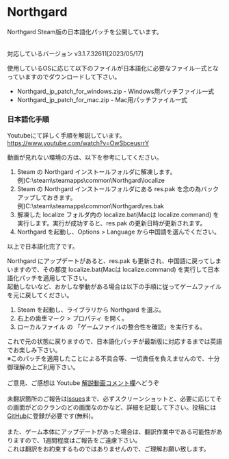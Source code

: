 # Northgard
Northgard Steam版の日本語化パッチを公開しています。<br /><br />

対応しているバージョン
v3.1.7.32611[2023/05/17]

使用しているOSに応じて以下のファイルが日本語化に必要なファイル一式となっていますのでダウンロードして下さい。<br />
- Northgard_jp_patch_for_windows.zip - Windows用パッチファイル一式
- Northgard_jp_patch_for_mac.zip     - Mac用パッチファイル一式

### 日本語化手順
Youtubeにて詳しく手順を解説しています。<br />
https://www.youtube.com/watch?v=OwSbceusrrY

動画が見れない環境の方は、以下を参考にしてください。
1. Steam の Northgard インストールフォルダに解凍します。例)C:\steam\steamapps\common\Northgard\localize
2. Steam の Northgard インストールフォルダにある res.pak を念の為バックアップしておきます。例)C:\steam\steamapps\common\Northgard\res.bak
3. 解凍した localize フォルダ内の localize.bat(Macは localize.command) を実行します。実行が成功すると、res.pak の更新日時が更新されます。
4. Northgard を起動し、Options > Language から中国語を選んでください。

以上で日本語化完了です。<br/>

Northgard にアップデートがあると、res.pak も更新され、中国語に戻ってしまいますので、その都度 localize.bat(Macは localize.command) を実行して日本語化パッチを適用して下さい。<br/>
起動しないなど、おかしな挙動がある場合は以下の手順に従ってゲームファイルを元に戻してください。
1. Steam を起動し、ライブラリから Northgard を選ぶ。
2. 右上の歯車マーク > プロパティ を開く。
3. ローカルファイル の 「ゲームファイルの整合性を確認」を実行する。

これで元の状態に戻りますので、日本語化パッチが最新版に対応するまでは英語でお楽しみ下さい。<br />
※このパッチを適用したことによる不具合等、一切責任を負えませんので、十分御理解の上ご利用下さい。<br />
<br />
ご意見、ご感想は Youtube [解説動画コメント欄](https://www.youtube.com/watch?v=OwSbceusrrY)へどうぞ<br /><br />
未翻訳箇所のご報告は[Issues](https://github.com/DaiGoTGaming/Northgard/issues)まで、必ずスクリーンショットと、必要に応じてその画面がどのクランのどの画面なのかなど、詳細を記載して下さい。投稿には[GitHub](https://github.com/)に登録が必要です(無料)。<br /><br />
また、ゲーム本体にアップデートがあった場合は、翻訳作業中である可能性がありますので、1週間程度はご報告をご遠慮下さい。<br />
これは翻訳をお約束するものではありませんので、ご理解お願い致します。

